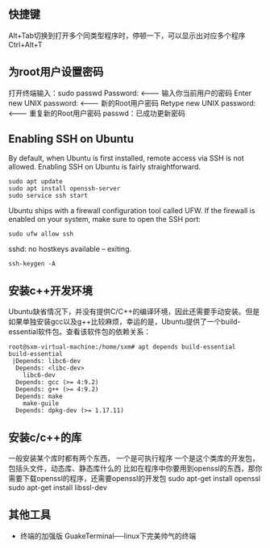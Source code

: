## 快捷键

Alt+Tab切换到打开多个同类型程序时，停顿一下，可以显示出对应多个程序
Ctrl+Alt+T  





## 为root用户设置密码
打开终端输入：sudo passwd
Password: <--- 输入你当前用户的密码 
Enter new UNIX password: <--- 新的Root用户密码 
Retype new UNIX password: <--- 重复新的Root用户密码
passwd：已成功更新密码


## Enabling SSH on Ubuntu
By default, when Ubuntu is first installed, remote access via SSH is not allowed. Enabling SSH on Ubuntu is fairly straightforward.
```
sudo apt update
sudo apt install openssh-server
sudo service ssh start
```
Ubuntu ships with a firewall configuration tool called UFW. If the firewall is enabled on your system, make sure to open the SSH port:
```
sudo ufw allow ssh
```
sshd: no hostkeys available – exiting.
```
ssh-keygen -A
```



## 安装c++开发环境
Ubuntu缺省情况下，并没有提供C/C++的编译环境，因此还需要手动安装。但是如果单独安装gcc以及g++比较麻烦，幸运的是，Ubuntu提供了一个build-essential软件包。查看该软件包的依赖关系：
```
root@sxm-virtual-machine:/home/sxm# apt depends build-essential
build-essential
 |Depends: libc6-dev
  Depends: <libc-dev>
    libc6-dev
  Depends: gcc (>= 4:9.2)
  Depends: g++ (>= 4:9.2)
  Depends: make
    make-guile
  Depends: dpkg-dev (>= 1.17.11)
```

## 安装c/c++的库
一般安装某个库时都有两个东西，
一个是可执行程序
一个是这个类库的开发包，包括头文件，动态库、静态库什么的
比如在程序中你要用到openssl的东西，那你需要下载openssl的程序，还需要openssl的开发包
sudo apt-get install openssl
sudo apt-get install libssl-dev



## 其他工具
* 终端的加强版
GuakeTerminal──linux下完美帅气的终端 



